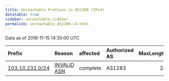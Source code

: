 ```yaml
---
title: Unreachable Prefixes in AS1280 (IPv4)
datatable: true
sidebar: unreachable_sidebar
permalink: unreachable_AS1280-v4.html
---
```


Data as of 2018-11-15 14:35:00 UTC


<div class="datatable-begin"></div>

| Prefix                                                   | Reason                                                                                                | affected   | Authorized AS   |   MaxLength | Anchor                                       |   unreachable /24s |
|:---------------------------------------------------------|:------------------------------------------------------------------------------------------------------|:-----------|:----------------|------------:|:---------------------------------------------|-------------------:|
| [103.10.232.0/24](https://stat.ripe.net/103.10.232.0/24) | [INVALID ASN](https://rpki-validator.ripe.net/announcement-preview?asn=AS1280&prefix=103.10.232.0/24) | complete   | AS1283          |          24 | [APNIC](unreachable_APNIC_RPKI_Root-v4.html) |                  1 |

<div class="datatable-end"></div>
